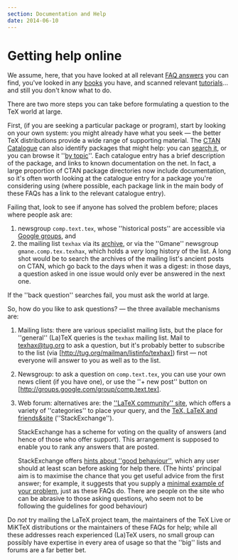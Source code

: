 ```yaml
---
section: Documentation and Help
date: 2014-06-10
---
```


# Getting help online

We assume, here, that you have looked at all relevant
[FAQ answers](FAQ-whereFAQ.md) you can find, you've looked in
any [books](FAQ-book-lists.md) you have, and scanned relevant
[tutorials](FAQ-tutorialsstar)&hellip; and still you don't know what
to do.

There are two more steps you can take before formulating a question to
the TeX world at large.

First, (if you are seeking a particular package or program), start by
looking on your own system: you might already have what you seek&nbsp;&mdash;
the better TeX distributions provide a wide range of supporting
material.  The [CTAN Catalogue](FAQ-catalogue.md) can also
identify packages that might help: you can 
[search it](http://www.tex.ac.uk/search), or you can browse it
''[by topic](http://mirrors.ctan.org/help/Catalogue/bytopic.html)''.
Each catalogue entry has a brief description of the package, and links to
known documentation on the net.  In fact, a large proportion of
CTAN package directories now include documentation, so it's
often worth looking at the catalogue entry for a package you're considering
using (where possible, each package link in the main body of these
FAQs has a link to
the relevant catalogue entry).

Failing that, look to see if anyone has solved the problem before;
places where people ask are:
  

1.  newsgroup `comp.text.tex`, whose ''historical posts''
    are accessible via
    [Google groups](http://groups.google.com/group/comp.text.tex),
    and
2.  the mailing list `texhax` via its
    [archive](http://tug.org/pipermail/texhax/), or via the ''Gmane''
    newsgroup `gmane.comp.tex.texhax`, which holds a
    _very_ long history of the list.  A long shot would be to
    search the archives of the mailing list's ancient posts on
    CTAN, which go back to the days when it was a digest: in
    those days, a question asked in one issue would only ever be
    answered in the next one.

If the ''back question'' searches fail, you must ask the world at
large.

So, how do you like to ask questions?&nbsp;&mdash; the three available
mechanisms are:
  

1.  Mailing lists: there are various specialist mailing lists, but
    the place for ''general'' (La)TeX queries is the `texhax`
    mailing list.  Mail to <a href="mailto:texhax@tug.org">texhax@tug.org</a> to ask a question,
    but it's probably better to subscribe to the list
    (via [http://tug.org/mailman/listinfo/texhax]) 
    first&nbsp;&mdash; not everyone will answer to you as well as to the list.
2.  Newsgroup: to ask a question on `comp.text.tex`, you
    can use your own news client (if you have one), or use the ''+ new
    post'' button on
    [http://groups.google.com/group/comp.text.tex].
3.  Web forum: alternatives are: the 
    [''LaTeX community'' site](http://www.latex-community.org/),
    which offers a variety of ''categories'' to place your query, and the
    [TeX, LaTeX and friends&site](http://tex.stackexchange.com/)
    (''StackExchange'').
  

    StackExchange has a scheme for voting on the quality of answers (and
    hence of those who offer support).  This arrangement is supposed to
    enable you to rank any answers that are posted.
  

    StackExchange offers
    [hints about ''good behaviour''](http://meta.tex.stackexchange.com/questions/1436/welcome-to-tex-sx),
    which any user should at least scan before asking for help there.
    (The hints' principal aim is to maximise the chance that you get useful
    advice from the first answer; for example, it suggests that you supply a
    [minimal example of your problem](FAQ-askquestion.md), just as
    these FAQs do.  There are people on the site who can be abrasive
    to those asking questions, who seem not to be following the
    guidelines for good behaviour)

Do *not* try mailing the LaTeX project team, the maintainers
of the TeX&nbsp;Live or MiKTeX distributions or the maintainers of
these FAQs for help; while all these addresses reach
experienced (La)TeX users, no small group can possibly have
expertise in every area of usage so that the ''big'' lists and forums
are a far better bet.

